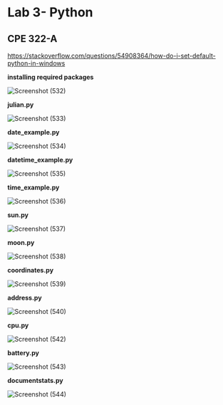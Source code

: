 # Lab 3- Python
## CPE 322-A

https://stackoverflow.com/questions/54908364/how-do-i-set-default-python-in-windows 

**installing required packages**


![Screenshot (532)](https://user-images.githubusercontent.com/97755080/217392326-29830878-0478-4a4f-a3cb-0e33a2559f6f.png)


**julian.py**


![Screenshot (533)](https://user-images.githubusercontent.com/97755080/217392360-0749e519-b7a7-491b-aaa7-fabc9889bb87.png)


**date_example.py**


![Screenshot (534)](https://user-images.githubusercontent.com/97755080/217392403-6519cb2f-b20f-4c74-ada3-aea38c225479.png)


**datetime_example.py**


![Screenshot (535)](https://user-images.githubusercontent.com/97755080/217392433-5b22d25c-e34b-4540-9ef0-84a2c244bb0e.png)



**time_example.py**


![Screenshot (536)](https://user-images.githubusercontent.com/97755080/217392477-54bc2c00-714c-4455-9ac0-ab3d6b6de124.png)



**sun.py**


![Screenshot (537)](https://user-images.githubusercontent.com/97755080/217393436-b2292bfb-4538-4d32-8047-38c139bf2fd1.png)



**moon.py**


![Screenshot (538)](https://user-images.githubusercontent.com/97755080/217393461-05668d4e-b347-48a8-b31e-81d2f611d15c.png)



**coordinates.py**


![Screenshot (539)](https://user-images.githubusercontent.com/97755080/217393504-5b912270-793d-4a24-be29-2a96b0e8c960.png)


**address.py**


![Screenshot (540)](https://user-images.githubusercontent.com/97755080/217393542-e06e4ac9-3c89-495d-9846-d26271c16dc9.png)



**cpu.py**


![Screenshot (542)](https://user-images.githubusercontent.com/97755080/217393565-824aa9aa-6583-47e9-af32-15e07553b586.png)


**battery.py**


![Screenshot (543)](https://user-images.githubusercontent.com/97755080/217393579-f3219b4a-4e00-42df-817c-e5c666a6ad72.png)


**documentstats.py**


![Screenshot (544)](https://user-images.githubusercontent.com/97755080/217393606-3176d6f6-0d49-4427-8a27-02c014efe3cb.png)


